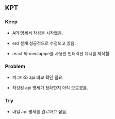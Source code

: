 ## KPT

### Keep

- API 명세서 작성을 시작했음.

- erd 설계 성공적으로 수정되고 있음.

- react 와 mediapipe를 사용한 인터렉션 예시를 제작함.

### Problem

- 피그마와 api 비교 확인 필요.

- 작성된 api 명세가 정확한지 아직 모르겠음.

### Try

- 내일 api 명세를 완료하고 싶음.
